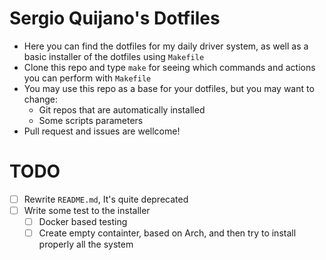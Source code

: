 # Sergio Quijano's Dotfiles

* Here you can find the dotfiles for my daily driver system, as well as a basic installer of the dotfiles using `Makefile`
* Clone this repo and type `make` for seeing which commands and actions you can perform with `Makefile`
* You may use this repo as a base for your dotfiles, but you may want to change:
    * Git repos that are automatically installed
    * Some scripts parameters
* Pull request and issues are wellcome!

# TODO

* [ ] Rewrite `README.md`, It's quite deprecated
* [ ] Write some test to the installer
    * [ ] Docker based testing
    * [ ] Create empty containter, based on Arch, and then try to install properly all the system
